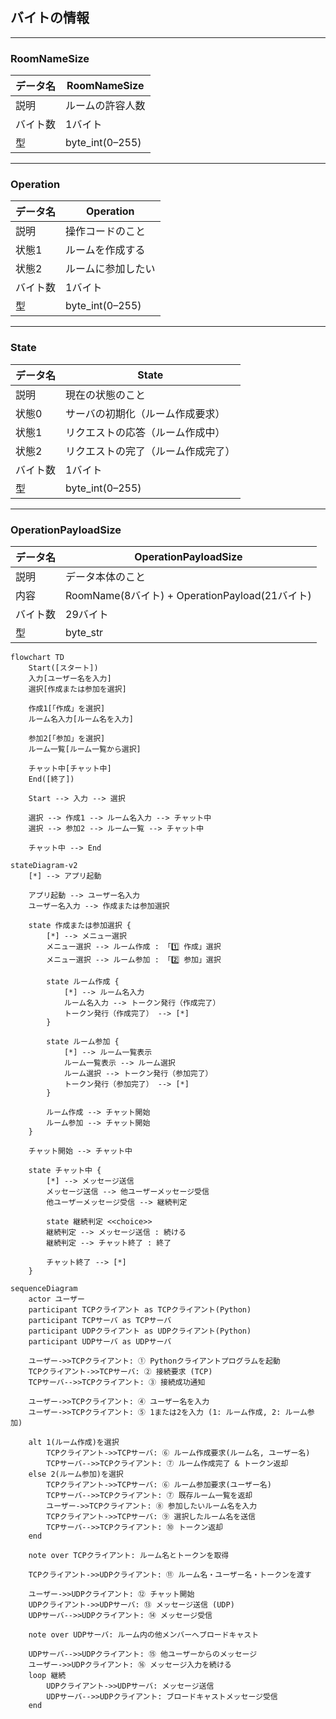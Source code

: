 ## バイトの情報

---

### RoomNameSize

| データ名 | RoomNameSize |
|----------|----------------|
| 説明     | ルームの許容人数 |
| バイト数 | 1バイト         |
| 型       | byte_int(0–255) |

---

### Operation

| データ名 | Operation      |
|----------|----------------|
| 説明     | 操作コードのこと |
| 状態1    | ルームを作成する |
| 状態2    | ルームに参加したい |
| バイト数 | 1バイト         |
| 型       | byte_int(0–255) |

---

### State

| データ名 | State           |
|----------|------------------|
| 説明     | 現在の状態のこと   |
| 状態0    | サーバの初期化（ルーム作成要求） |
| 状態1    | リクエストの応答（ルーム作成中） |
| 状態2    | リクエストの完了（ルーム作成完了） |
| バイト数 | 1バイト           |
| 型       | byte_int(0–255)   |

---

### OperationPayloadSize

| データ名 | OperationPayloadSize            |
|----------|----------------------------------|
| 説明     | データ本体のこと                   |
| 内容     | RoomName(8バイト) + OperationPayload(21バイト) |
| バイト数 | 29バイト                          |
| 型       | byte_str                          |















```mermaid
flowchart TD
    Start([スタート])
    入力[ユーザー名を入力]
    選択[作成または参加を選択]

    作成1[「作成」を選択]
    ルーム名入力[ルーム名を入力]

    参加2[「参加」を選択]
    ルーム一覧[ルーム一覧から選択]

    チャット中[チャット中]
    End([終了])

    Start --> 入力 --> 選択

    選択 --> 作成1 --> ルーム名入力 --> チャット中
    選択 --> 参加2 --> ルーム一覧 --> チャット中

    チャット中 --> End

```





```mermaid
stateDiagram-v2
    [*] --> アプリ起動

    アプリ起動 --> ユーザー名入力
    ユーザー名入力 --> 作成または参加選択

    state 作成または参加選択 {
        [*] --> メニュー選択
        メニュー選択 --> ルーム作成 : 「1️⃣ 作成」選択
        メニュー選択 --> ルーム参加 : 「2️⃣ 参加」選択

        state ルーム作成 {
            [*] --> ルーム名入力
            ルーム名入力 --> トークン発行（作成完了）
            トークン発行（作成完了） --> [*]
        }

        state ルーム参加 {
            [*] --> ルーム一覧表示
            ルーム一覧表示 --> ルーム選択
            ルーム選択 --> トークン発行（参加完了）
            トークン発行（参加完了） --> [*]
        }

        ルーム作成 --> チャット開始
        ルーム参加 --> チャット開始
    }

    チャット開始 --> チャット中

    state チャット中 {
        [*] --> メッセージ送信
        メッセージ送信 --> 他ユーザーメッセージ受信
        他ユーザーメッセージ受信 --> 継続判定

        state 継続判定 <<choice>>
        継続判定 --> メッセージ送信 : 続ける
        継続判定 --> チャット終了 : 終了

        チャット終了 --> [*]
    }
```


```mermaid
sequenceDiagram
    actor ユーザー
    participant TCPクライアント as TCPクライアント(Python)
    participant TCPサーバ as TCPサーバ
    participant UDPクライアント as UDPクライアント(Python)
    participant UDPサーバ as UDPサーバ

    ユーザー->>TCPクライアント: ① Pythonクライアントプログラムを起動
    TCPクライアント->>TCPサーバ: ② 接続要求 (TCP)
    TCPサーバ-->>TCPクライアント: ③ 接続成功通知

    ユーザー->>TCPクライアント: ④ ユーザー名を入力
    ユーザー->>TCPクライアント: ⑤ 1または2を入力 (1: ルーム作成, 2: ルーム参加)

    alt 1(ルーム作成)を選択
        TCPクライアント->>TCPサーバ: ⑥ ルーム作成要求(ルーム名, ユーザー名)
        TCPサーバ-->>TCPクライアント: ⑦ ルーム作成完了 & トークン返却
    else 2(ルーム参加)を選択
        TCPクライアント->>TCPサーバ: ⑥ ルーム参加要求(ユーザー名)
        TCPサーバ-->>TCPクライアント: ⑦ 既存ルーム一覧を返却
        ユーザー->>TCPクライアント: ⑧ 参加したいルーム名を入力
        TCPクライアント->>TCPサーバ: ⑨ 選択したルーム名を送信
        TCPサーバ-->>TCPクライアント: ⑩ トークン返却
    end

    note over TCPクライアント: ルーム名とトークンを取得
    
    TCPクライアント->>UDPクライアント: ⑪ ルーム名・ユーザー名・トークンを渡す

    ユーザー->>UDPクライアント: ⑫ チャット開始
    UDPクライアント->>UDPサーバ: ⑬ メッセージ送信 (UDP)
    UDPサーバ-->>UDPクライアント: ⑭ メッセージ受信

    note over UDPサーバ: ルーム内の他メンバーへブロードキャスト

    UDPサーバ-->>UDPクライアント: ⑮ 他ユーザーからのメッセージ
    ユーザー->>UDPクライアント: ⑯ メッセージ入力を続ける
    loop 継続
        UDPクライアント->>UDPサーバ: メッセージ送信
        UDPサーバ-->>UDPクライアント: ブロードキャストメッセージ受信
    end
```


